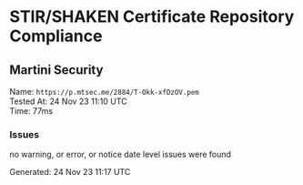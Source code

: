# STIR/SHAKEN Certificate Repository Compliance

## Martini Security

Name: `https://p.mtsec.me/2884/T-Okk-xfDzOV.pem`\
Tested At: 24 Nov 23 11:10 UTC\
Time: 77ms

### Issues

no warning, or error, or notice date level issues were found

Generated: 24 Nov 23 11:17 UTC